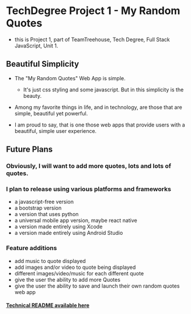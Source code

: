 # TechDegree Project 1  - My Random Quotes

  - this is Project 1, part of TeamTreehouse, Tech Degree, Full Stack JavaScript, Unit 1.

## Beautiful Simplicity

  - The "My Random Quotes" Web App is simple.
    - It's just css styling and some javascript. But in this simplicity is the beauty.


  - Among my favorite things in life, and in technology, are those that are simple, beautiful yet powerful.


  - I am proud to say, that is one those web apps that provide users with a beautiful, simple user experience.

## Future Plans

### Obviously, I will want to add more quotes, lots and lots of quotes.

### I plan to release using various platforms and frameworks
  - a javascript-free version
  - a bootstrap version
  - a version that uses python
  - a universal mobile app version, maybe react native
  - a version made entirely using Xcode
  - a version made entirely using Android Studio

### Feature additions
  - add music to quote displayed
  - add images and/or video to quote being displayed
  - different images/video/music for each different quote
  - give the user the ability to add more Quotes
  - give the user the ability to save and launch their own random quotes web app

#### [Technical README available here](TechnicalREADME.md)
